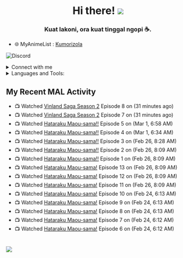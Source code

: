 <h1 align="center">Hi there! <img src="https://media.giphy.com/media/hvRJCLFzcasrR4ia7z/giphy.gif" width="25px"> </h1>
<h3 align="center">Kuat lakoni, ora kuat tinggal ngopi ☕.</h3>

- 🌐 MyAnimeList : [Kumorizola](https://myanimelist.net/animelist/Kumorizola)

![Discord](https://discord.c99.nl/widget/theme-3/761213268009943051.png)
<details>
      <summary>Connect with me</summary>
    <p align="left">
        <a href="https://www.facebook.com/kumori.hartley.1" target="blank"><img align="center"
                src="https://raw.githubusercontent.com/rahuldkjain/github-profile-readme-generator/master/src/images/icons/Social/facebook.svg"
                alt="kumori hartley" height="30" width="40" /></a>
        <a href="https://www.instagram.com/kumorizola/" target="blank"><img align="center"
                src="https://raw.githubusercontent.com/rahuldkjain/github-profile-readme-generator/master/src/images/icons/Social/instagram.svg"
                alt="kumorizola" height="30" width="40" /></a>
        <a href="https://discord.com" target="blank"><img align="center"
                src="https://raw.githubusercontent.com/rahuldkjain/github-profile-readme-generator/master/src/images/icons/Social/discord.svg"
                alt="Kumori#5882" height="30" width="40" /></a>
    </p>
</details>

<details>
    <summary align="left">Languages and Tools:</summary>
<p align="left">
      <a href="https://www.w3schools.com/css/" target="_blank">
        <img src="https://raw.githubusercontent.com/devicons/devicon/master/icons/css3/css3-original-wordmark.svg"
            alt="css3" width="40" height="40" /> </a> <a href="https://www.w3.org/html/" target="_blank"> <img
            src="https://raw.githubusercontent.com/devicons/devicon/master/icons/html5/html5-original-wordmark.svg"
            alt="html5" width="40" height="40" /> </a> <a href="https://www.java.com" target="_blank"> <img
            src="https://raw.githubusercontent.com/devicons/devicon/master/icons/java/java-original.svg" alt="java"
            width="40" height="40" /> </a> <a href="https://developer.mozilla.org/en-US/docs/Web/JavaScript"
            target="_blank"> <img
            src="https://raw.githubusercontent.com/devicons/devicon/master/icons/javascript/javascript-original.svg"
            alt="javascript" width="40" height="40" /> </a> <a href="https://nodejs.org" target="_blank"> <img
            src="https://raw.githubusercontent.com/devicons/devicon/master/icons/nodejs/nodejs-original-wordmark.svg"
            alt="nodejs" width="40" height="40" /> </a> <a href="https://www.python.org" target="_blank"> <img
            src="https://raw.githubusercontent.com/devicons/devicon/master/icons/python/python-original.svg"
            alt="python" width="40" height="40" /> </a> <a href="https://www.typescriptlang.org/" target="_blank"> <img
            src="https://raw.githubusercontent.com/devicons/devicon/master/icons/typescript/typescript-original.svg" 
            alt="typescript" width="40" height="40" /> </a> <a href="https://www.photoshop.com/en" target="_blank"> <img
            src="https://upload.wikimedia.org/wikipedia/commons/a/af/Adobe_Photoshop_CC_icon.svg" alt="photoshop" width="40" height="40"/> </a>
            <a href="https://www.adobe.com/products/premiere.html" target="_blank"> <img
            src="https://upload.wikimedia.org/wikipedia/commons/4/40/Adobe_Premiere_Pro_CC_icon.svg" alt="Premiere pro" width="40" height="40"/> </a>
            <a href="https://www.adobe.com/in/products/illustrator.html" target="_blank"> <img 
            src="https://upload.wikimedia.org/wikipedia/commons/f/fb/Adobe_Illustrator_CC_icon.svg" alt="illustrator" width="40" height="40"/> </a>
      
 </details>
 
 <h2> My Recent MAL Activity</h2>
<!-- MAL_ACTIVITY:start -->

- 📺 Watched [Vinland Saga Season 2](https://MyAnimeList.net/anime.php?id=49387) Episode 8 on (31 minutes ago)
- 📺 Watched [Vinland Saga Season 2](https://MyAnimeList.net/anime.php?id=49387) Episode 7 on (31 minutes ago)
- 📺 Watched [Hataraku Maou-sama!!](https://MyAnimeList.net/anime.php?id=48413) Episode 5 on (Mar 1, 6:58 AM)
- 📺 Watched [Hataraku Maou-sama!!](https://MyAnimeList.net/anime.php?id=48413) Episode 4 on (Mar 1, 6:34 AM)
- 📺 Watched [Hataraku Maou-sama!!](https://MyAnimeList.net/anime.php?id=48413) Episode 3 on (Feb 26, 8:28 AM)
- 📺 Watched [Hataraku Maou-sama!!](https://MyAnimeList.net/anime.php?id=48413) Episode 2 on (Feb 26, 8:09 AM)
- 📺 Watched [Hataraku Maou-sama!!](https://MyAnimeList.net/anime.php?id=48413) Episode 1 on (Feb 26, 8:09 AM)
- 📺 Watched [Hataraku Maou-sama!](https://MyAnimeList.net/anime.php?id=15809) Episode 13 on (Feb 26, 8:09 AM)
- 📺 Watched [Hataraku Maou-sama!](https://MyAnimeList.net/anime.php?id=15809) Episode 12 on (Feb 26, 8:09 AM)
- 📺 Watched [Hataraku Maou-sama!](https://MyAnimeList.net/anime.php?id=15809) Episode 11 on (Feb 26, 8:09 AM)
- 📺 Watched [Hataraku Maou-sama!](https://MyAnimeList.net/anime.php?id=15809) Episode 10 on (Feb 24, 6:13 AM)
- 📺 Watched [Hataraku Maou-sama!](https://MyAnimeList.net/anime.php?id=15809) Episode 9 on (Feb 24, 6:13 AM)
- 📺 Watched [Hataraku Maou-sama!](https://MyAnimeList.net/anime.php?id=15809) Episode 8 on (Feb 24, 6:13 AM)
- 📺 Watched [Hataraku Maou-sama!](https://MyAnimeList.net/anime.php?id=15809) Episode 7 on (Feb 24, 6:12 AM)
- 📺 Watched [Hataraku Maou-sama!](https://MyAnimeList.net/anime.php?id=15809) Episode 6 on (Feb 24, 6:12 AM)

<!-- MAL_ACTIVITY:end -->

  
<h2 align="left"> <img src="https://media.discordapp.net/attachments/918405470073520168/919220018355523584/ezgif.com-gif-maker_1.gif">
